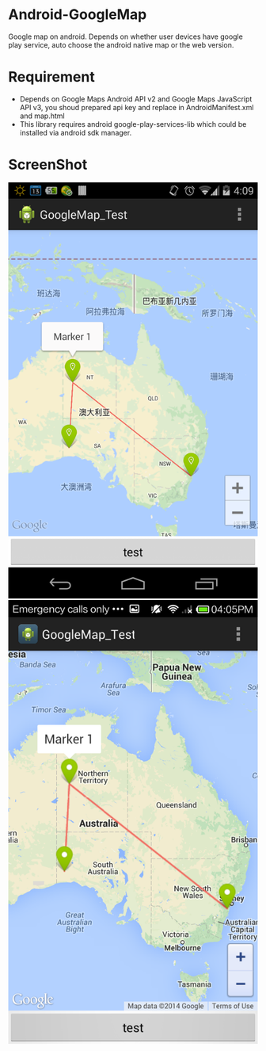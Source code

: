 Android-GoogleMap
=================

Google map on android. Depends on whether user devices have google play service, auto choose the android native map or the web version.


Requirement
================
* Depends on Google Maps Android API v2 and Google Maps JavaScript API v3, you shoud prepared api key and replace in AndroidManifest.xml and map.html
* This library requires android google-play-services-lib which could be installed via android sdk manager.




ScreenShot 
================

![](/screenshot/Screenshot_native.png)
![](/screenshot/Screenshot_web.png)
